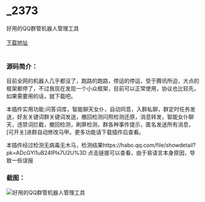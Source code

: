 # _2373
好用的QQ群管机器人管理工具
<br/></br>
[下载地址](https://www.uuid2.com/2373.html "下载地址")
<br/></br>
<h3>源码简介：</h3>
<p>目前全网的机器人几乎都没了，跑路的跑路，停运的停运，受于腾讯所迫，大点的框架都停了，不过我现在发现一个小众框架，目前可以正常使用，协议也比较先，如果需要用的话，就下载吧。<p>
<p>本插件实用功能:问答词库，智能聊天女仆，自动同意，入群私聊，群定时任务发送，好友关键词群关键词发送，撤回检测闪照检测还原，消息转发，智能女仆聊天，违禁词拦截，撤回检测，刷屏检测，群各种事件提示，匿名发送所有消息，[可开关]进群自动修改马甲。更多功能请下载插件后查看。<p>
<p>本插件经过检测无病毒无木马，检测结果https://habo.qq.com/file/showdetail?pk=ADcGYl1uB24IPls7U2U%3D 点击链接可以查看，由于易语言本身原因，导致一些误报<p>
<h3>截图：</h3>
<img src="https://www.uuid2.com/wp-content/uploads/img/202105/0a77bee314.png" alt="好用的QQ群管机器人管理工具">
